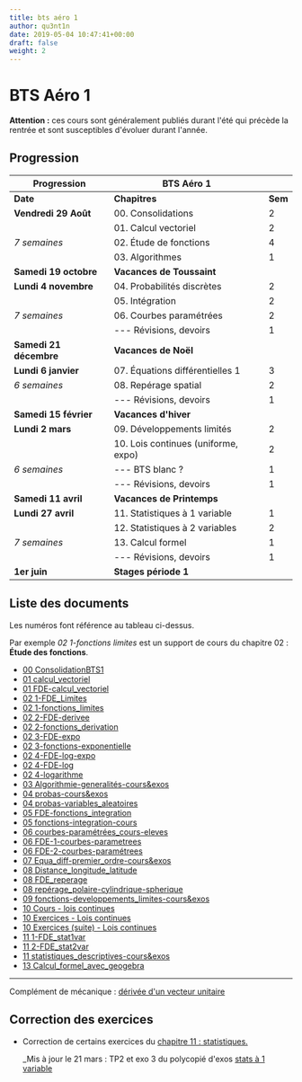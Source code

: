 ```yaml
---
title: bts aéro 1
author: qu3nt1n
date: 2019-05-04 10:47:41+00:00
draft: false
weight: 2
---
```


# BTS Aéro 1

**Attention :** ces cours sont généralement publiés durant l'été qui précède la rentrée et sont susceptibles d'évoluer durant l'année.

## Progression

| Progression            	| **BTS Aéro 1**                      	|         	|
|------------------------	|-------------------------------------	|---------	|
| **Date**               	| **Chapitres**                       	| **Sem** 	|
| **Vendredi 29 Août**   	| 00. Consolidations                  	| 2       	|
|                        	| 01. Calcul vectoriel                	| 2       	|
| _7 semaines_           	| 02. Étude de fonctions              	| 4       	|
|                        	| 03. Algorithmes                     	| 1       	|
| **Samedi 19 octobre**  	| **Vacances de Toussaint**           	|         	|
| **Lundi 4 novembre**   	| 04. Probabilités discrètes          	| 2       	|
|                        	| 05. Intégration                     	| 2       	|
| _7 semaines_           	| 06. Courbes paramétrées             	| 2       	|
|                        	| --- Révisions, devoirs              	| 1       	|
| **Samedi 21 décembre** 	| **Vacances de Noël**                	|         	|
| **Lundi 6 janvier**    	| 07. Équations différentielles 1     	| 3       	|
| _6 semaines_           	| 08. Repérage spatial                	| 2       	|
|                        	| --- Révisions, devoirs              	| 1       	|
| **Samedi 15 février**  	| **Vacances d'hiver**                	|         	|
| **Lundi 2 mars**       	| 09. Développements limités          	| 2       	|
|                        	| 10. Lois continues (uniforme, expo) 	| 2       	|
| _6 semaines_           	| --- BTS blanc ?                     	| 1       	|
|                        	| --- Révisions, devoirs              	| 1       	|
| **Samedi 11 avril**    	| **Vacances de Printemps**           	|         	|
| **Lundi 27 avril**     	| 11. Statistiques à 1 variable       	| 1       	|
|                        	| 12. Statistiques à 2 variables      	| 2       	|
| _7 semaines_           	| 13. Calcul formel                   	| 1       	|
|                        	| --- Révisions, devoirs              	| 1       	|
| **1er juin**           	| **Stages période 1**                	|         	|

## Liste des documents

Les numéros font référence au tableau ci-dessus.

Par exemple *02 1-fonctions limites* est un support de cours du chapitre 02 : **Étude des fonctions**.

* [00 ConsolidationBTS1](/uploads/maths/bts_aero_1/00-ConsolidationBTS1.pdf)
* [01 calcul_vectoriel](/uploads/maths/bts_aero_1/01-calcul_vectoriel.pdf)
* [01 FDE-calcul_vectoriel](/uploads/maths/bts_aero_1/01-FDE-calcul_vectoriel.pdf)
* [02 1-FDE_Limites](/uploads/maths/bts_aero_1/02-1-FDE_Limites.pdf)
* [02 1-fonctions_limites](/uploads/maths/bts_aero_1/02-1-fonctions_limites.pdf)
* [02 2-FDE-derivee](/uploads/maths/bts_aero_1/02-2-FDE-derivee.pdf)
* [02 2-fonctions_derivation](/uploads/maths/bts_aero_1/02-2-fonctions_derivation.pdf)
* [02 3-FDE-expo](/uploads/maths/bts_aero_1/02-3-FDE-expo.pdf)
* [02 3-fonctions-exponentielle](/uploads/maths/bts_aero_1/02-3-fonctions-exponentielle.pdf)
* [02 4-FDE-log-expo](/uploads/maths/bts_aero_1/02-4-FDE-log-expo.pdf)
* [02 4-FDE-log](/uploads/maths/bts_aero_1/02-4-FDE-log.pdf)
* [02 4-logarithme](/uploads/maths/bts_aero_1/02-4-logarithme.pdf)
* [03 Algorithmie-generalités-cours&exos](/uploads/maths/bts_aero_1/03-Algorithmie-generalités-cours&exos.pdf)
* [04 probas-cours&exos](/uploads/maths/bts_aero_1/04-probas-cours&exos.pdf)
* [04 probas-variables_aleatoires](/uploads/maths/bts_aero_1/04-probas-variables_aleatoires.pdf)
* [05 FDE-fonctions_integration](/uploads/maths/bts_aero_1/05-FDE-fonctions_integration.pdf)
* [05 fonctions-integration-cours](/uploads/maths/bts_aero_1/05-fonctions-integration-cours.pdf)
* [06 courbes-paramétrées_cours-eleves](/uploads/maths/bts_aero_1/06-courbes-paramétrées_cours-eleves.pdf)
* [06 FDE-1-courbes-parametrees](/uploads/maths/bts_aero_1/06-FDE-1-courbes-parametrees.pdf)
* [06 FDE-2-courbes-paramétrees](/uploads/maths/bts_aero_1/06-FDE-2-courbes-paramétrees.pdf)
* [07 Equa_diff-premier_ordre-cours&exos](/uploads/maths/bts_aero_1/07-Equa_diff-premier_ordre-cours&exos.pdf)
* [08 Distance_longitude_latitude](/uploads/maths/bts_aero_1/08-Distance_longitude_latitude.pdf)
* [08 FDE_reperage](/uploads/maths/bts_aero_1/08-FDE_reperage.pdf)
* [08 repérage_polaire-cylindrique-spherique](/uploads/maths/bts_aero_1/08-repérage_polaire-cylindrique-spherique.pdf)
* [09 fonctions-developpements_limites-cours&exos](/uploads/maths/bts_aero_1/09-fonctions-developpements_limites-cours&exos.pdf)
* [10 Cours - lois continues](/uploads/maths/bts_aero_1/10-probas-lois_à_densite.pdf)
* [10 Exercices - Lois continues](/uploads/maths/bts_aero_1/10-exos_lois_densite_uniforme_expo.pdf)
* [10 Exercices (suite) - Lois continues](/uploads/maths/bts_aero_1/10-exercices_lois_continues.pdf)
* [11 1-FDE_stat1var](/uploads/maths/bts_aero_1/11-1-FDE_stat1var.pdf)
* [11 2-FDE_stat2var](/uploads/maths/bts_aero_1/11-2-FDE_stat2var.pdf)
* [11 statistiques_descriptives-cours&exos](/uploads/maths/bts_aero_1/11-statistiques_descriptives-cours&exos.pdf)
* [13 Calcul_formel_avec_geogebra](/uploads/maths/bts_aero_1/13-Calcul_formel_avec_geogebra.pdf)

---

Complément de mécanique : [dérivée d'un vecteur unitaire](/uploads/maths/bts_aero_1/derivee_vecteur_unitaire.pdf)


## Correction des exercices

* Correction de certains exercices du [chapitre 11 : statistiques.](/uploads/maths/bts_aero_1/chapitre_11_exos.pdf)

  _Mis à jour le 21 mars : TP2 et exo 3 du polycopié d'exos [stats à 1 variable](/uploads/maths/bts_aero_1/11-1-FDE_stat1var.pdf)

